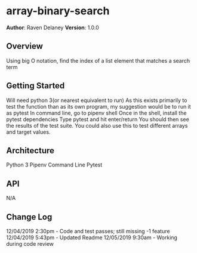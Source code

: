 # array-binary-search

**Author**: Raven Delaney
**Version**: 1.0.0

## Overview
<!-- Provide a high level overview of what this application is and why you are building it, beyond the fact that it's an assignment for a Code Fellows 401 class. (i.e. What's your problem domain?) -->
Using big O notation, find the index of a list element that matches a search term

## Getting Started
<!-- What are the steps that a user must take in order to build this app on their own machine and get it running? -->
Will need python 3(or nearest equivalent to run)
As this exists primarily to test the function than as its own program, my suggestion would be to run it as pytest
In command line, go to pipenv shell
Once in the shell, install the pytest dependencies
Type pytest and hit enter/return
You should then see the results of the test suite.
You could also use this to test different arrays and target values.

## Architecture
<!-- Provide a detailed description of the application design. What technologies (languages, libraries, etc) you're using, and any other relevant design information. This is also an area which you can include any visuals; flow charts, example usage gifs, screen captures, etc.-->
Python 3
Pipenv
Command Line
Pytest

## API
<!-- Provide detailed instructions for your applications usage. This should include any methods or endpoints available to the user/client/developer. Each section should be formatted to provide clear syntax for usage, example calls including input data requirements and options, and example responses or return values. -->
N/A

## Change Log

<!-- Use this are to document the iterative changes made to your application as each feature is successfully implemented. Use time stamps. Here's an example:
01-01-2001 4:59pm - Added functionality to add and delete some things.
-->
12/04/2019 2:30pm - Code and test passes; still missing -1 feature
12/04/2019 5:43pm - Updated Readme
12/05/2019 9:30am - Working during code review
